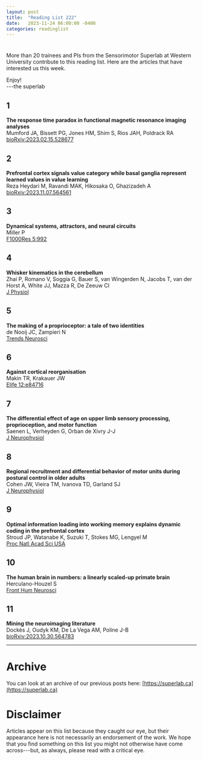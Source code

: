 ```yaml
---
layout: post
title:  "Reading List 222"
date:   2023-11-24 06:00:00 -0400
categories: readinglist
---
```


# 

More than 20 trainees and PIs from the Sensorimotor Superlab at Western University contribute to this reading list. Here are the articles that have interested us this week.

Enjoy!  
---the superlab 


## 1
**The response time paradox in functional magnetic resonance imaging analyses**  
Mumford JA, Bissett PG, Jones HM, Shim S, Rios JAH, Poldrack RA  
[bioRxiv:2023.02.15.528677](https://www.biorxiv.org/content/10.1101/2023.02.15.528677v1)

## 2
**Prefrontal cortex signals value category while basal ganglia represent learned values in value learning**  
Reza Heydari M, Ravandi MAK, Hikosaka O, Ghazizadeh A  
[bioRxiv:2023.11.07.564561](https://www.biorxiv.org/content/10.1101/2023.11.07.564561v1.abstract)

## 3
**Dynamical systems, attractors, and neural circuits**  
Miller P  
[F1000Res 5:992](https://www.ncbi.nlm.nih.gov/pmc/articles/PMC4930057/)

## 4
**Whisker kinematics in the cerebellum**  
Zhai P, Romano V, Soggia G, Bauer S, van Wingerden N, Jacobs T, van der Horst A, White JJ, Mazza R, De Zeeuw CI  
[J Physiol](https://onlinelibrary.wiley.com/doi/abs/10.1113/JP284064)

## 5
**The making of a proprioceptor: a tale of two identities**  
de Nooij JC, Zampieri N  
[Trends Neurosci](https://www.cell.com/article/S0166223623002266/abstract)

## 6
**Against cortical reorganisation**  
Makin TR, Krakauer JW  
[Elife 12:e84716](https://elifesciences.org/articles/84716)

## 7
**The differential effect of age on upper limb sensory processing, proprioception, and motor function**  
Saenen L, Verheyden G, Orban de Xivry J-J  
[J Neurophysiol](https://dx.doi.org/10.1152/jn.00364.2022)

## 8
**Regional recruitment and differential behavior of motor units during postural control in older adults**  
Cohen JW, Vieira TM, Ivanova TD, Garland SJ  
[J Neurophysiol](https://journals.physiology.org/doi/10.1152/jn.00068.2023)

## 9
**Optimal information loading into working memory explains dynamic coding in the prefrontal cortex**  
Stroud JP, Watanabe K, Suzuki T, Stokes MG, Lengyel M  
[Proc Natl Acad Sci USA](https://www.pnas.org/doi/abs/10.1073/pnas.2307991120)

## 10
**The human brain in numbers: a linearly scaled-up primate brain**  
Herculano-Houzel S  
[Front Hum Neurosci](https://dx.doi.org/10.3389/neuro.09.031.2009)

## 11
**Mining the neuroimaging literature**  
Dockès J, Oudyk KM, De La Vega AM, Poline J-B  
[bioRxiv:2023.10.30.564783](https://www.biorxiv.org/content/10.1101/2023.10.30.564783v1.abstract)


---
# Archive
You can look at an archive of our previous posts here: [https://superlab.ca](https://superlab.ca)


# Disclaimer
Articles appear on this list because they caught our eye, but their appearance here is not necessarily an endorsement of the work. We hope that you find something on this list you might not otherwise have come across---but, as always, please read with a critical eye.


